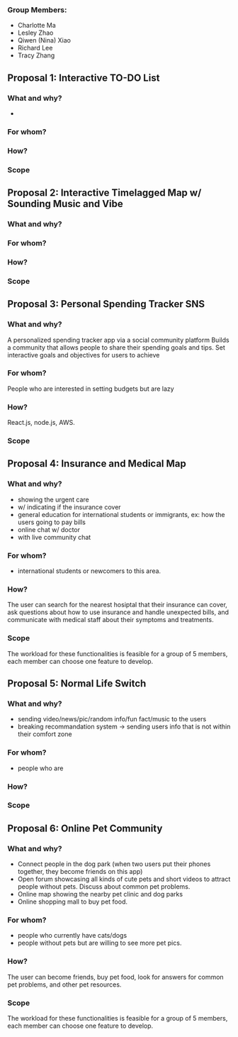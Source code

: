 ### Group Members:
- Charlotte Ma
- Lesley Zhao
- Qiwen (Nina) Xiao
- Richard Lee
- Tracy Zhang
  
## **Proposal 1: Interactive TO-DO List**

### What and why?
- 

### For whom?

### How?

### Scope


## **Proposal 2: Interactive Timelagged Map w/ Sounding Music and Vibe**

### What and why?

### For whom?

### How?

### Scope


## **Proposal 3: Personal Spending Tracker SNS**

### What and why?
A personalized spending tracker app via a social community platform
Builds a community that allows people to share their spending goals and tips.
Set interactive goals and objectives for users to achieve
### For whom?
People who are interested in setting budgets but are lazy
### How?
React.js, node.js, AWS.
### Scope



## **Proposal 4: Insurance and Medical Map**

### What and why?
- showing the urgent care
- w/ indicating if the insurance cover
- general education for international students or immigrants, ex: how the users going to pay bills
- online chat w/ doctor
- with live community chat

### For whom?
- international students or newcomers to this area.

### How?
The user can search for the nearest hosiptal that their insurance can cover, ask questions about how to use insurance and handle unexpected bills, and communicate with medical staff about their symptoms and treatments.

### Scope
The workload for these functionalities is feasible for a group of 5 members, each member can choose one feature to develop.

## **Proposal 5: Normal Life Switch**

### What and why?
- sending video/news/pic/random info/fun fact/music to the users
- breaking recommandation system -> sending users info that is not within their comfort zone

### For whom?
- people who are 

### How?

### Scope

## **Proposal 6: Online Pet Community**

### What and why?
- Connect people in the dog park (when two users put their phones together, they become friends on this app)
- Open forum showcasing all kinds of cute pets and short videos to attract people without pets. Discuss about common pet problems.
- Online map showing the nearby pet clinic and dog parks
- Online shopping mall to buy pet food.

### For whom?
- people who currently have cats/dogs
- people without pets but are willing to see more pet pics.

### How?
The user can become friends, buy pet food, look for answers for common pet problems, and other pet resources.

### Scope
The workload for these functionalities is feasible for a group of 5 members, each member can choose one feature to develop.
